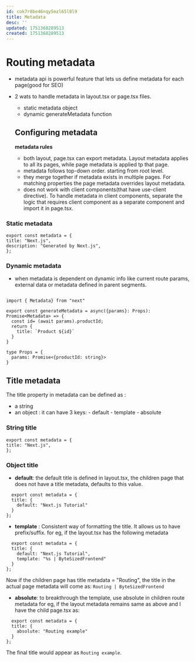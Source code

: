 ```yaml
---
id: cok7r8be46nqy5mzl65l8l9
title: Metadata
desc: ''
updated: 1751368289513
created: 1751368289513
---
```

# Routing metadata

- metadata api is powerful feature that lets us define metadata for each page(good for SEO)
- 2 wats to handle metadata in layout.tsx or page.tsx files.
  - static metadata object
  - dynamic generateMetadata function

  ## Configuring metadata
  **metadata rules**
  - both layout, page.tsx can export metadata. Layout metadata applies to all its pages, while page metadata is applied tp that page.
  - metadata follows top-down order. starting from root level.
  - they merge together if metadata exists in multiple pages. For matching properties the page metadata overrides layout metadata.
  - does not work with client components(that have use-client directive). To handle metadata in client components, separate the logic that requires client component as a separate component and import it in page.tsx.

### Static metadata
  ```tsx
  export const metadata = {
  title: "Next.js",
  description: "Generated by Next.js",
};
  ```

### Dynamic metadata
  - when metadata is dependent on dynamic info like current route params, external data or metadata defined in parent segments.

  ```tsx

  import { Metadata} from "next"

  export const generateMetadata = async({params}: Props): Promise<Metadata> => {
    const id= (await params).productId;
    return {
      title: `Product ${id}`
    }
  }

  type Props = {
    params: Promise<{productId: string}>
  }
  ```

  ## Title metadata

  The title property in metadata can be defined as :
  - a string
  - an object : it can have 3 keys:
        - default
        - template
        - absolute

### String title
  ```tsx
  export const metadata = {
  title: "Next.js",
};
```
### Object title

- **default**: the default title is defined in layout.tsx, the children page that does not have a title metadata, defaults to this value.
```tsx
  export const metadata = {
  title: {
    default: "Next.js Tutorial"
  }
};
```
- **template** : Consistent way of formatting the title. It allows us to have prefix/suffix. 
for eg, if the layout.tsx has the following metadata
```tsx
  export const metadata = {
  title: {
    default: "Next.js Tutorial",
    template: "%s | ByteSizedFrontend"
  }
};
```

Now if the children page has title metadata = "Routing", the title in the actual page metadata will come as: `Routing | ByteSizedFrontend`

- **absolute**: to breakthrough the template, use absolute in children route metadata
for eg, if the layout metadata remains same as above and I have the child page.tsx as:
```tsx
  export const metadata = {
  title: {
    absolute: "Routing example"
  }
};
```
The final title would appear as `Routing example`.
